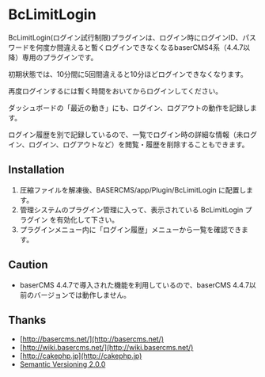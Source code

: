 # BcLimitLogin

BcLimitLogin(ログイン試行制限)プラグインは、ログイン時にログインID、パスワードを何度か間違えると暫くログインできなくなるbaserCMS4系（4.4.7以降）専用のプラグインです。

初期状態では、10分間に5回間違えると10分ほどログインできなくなります。

再度ログインするには暫く時間をおいてからログインしてください。

ダッシュボードの「最近の動き」にも、ログイン、ログアウトの動作を記録します。

ログイン履歴を別で記録しているので、一覧でログイン時の詳細な情報（未ログイン、ログイン、ログアウトなど）を閲覧・履歴を削除することもできます。

## Installation

1. 圧縮ファイルを解凍後、BASERCMS/app/Plugin/BcLimitLogin に配置します。
2. 管理システムのプラグイン管理に入って、表示されている BcLimitLogin プラグイン を有効化して下さい。
3. プラグインメニュー内に「ログイン履歴」メニューから一覧を確認できます。

## Caution

-  baserCMS 4.4.7で導入された機能を利用しているので、baserCMS 4.4.7以前のバージョンでは動作しません。

## Thanks

- [http://basercms.net/](http://basercms.net/)
- [http://wiki.basercms.net/](http://wiki.basercms.net/)
- [http://cakephp.jp](http://cakephp.jp)
- [Semantic Versioning 2.0.0](http://semver.org/lang/ja/)
